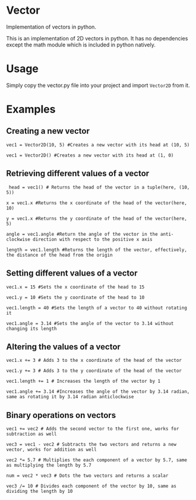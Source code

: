 # Vector
Implementation of vectors in python.

This is an implementation of 2D vectors in python. It has no dependencies except the math module which is included in python natively.

# Usage
Simply copy the vector.py file into your project and import `Vector2D` from it.

# Examples
## Creating a new vector
` vec1 = Vector2D(10, 5) #Creates a new vector with its head at (10, 5) `

`vec1 = Vector2D() #Creates a new vector with its head at (1, 0) `
## Retrieving different values of a vector
` head = vec1() # Returns the head of the vector in a tuple(here, (10, 5))`

`x = vec1.x #Returns the x coordinate of the head of the vector(here, 10)`

`y = vec1.x #Returns the y coordinate of the head of the vector(here, 5)`

`angle = vec1.angle #Return the angle of the vector in the anti-clockwise direction with respect to the positive x axis`

`length = vec1.length #Returns the length of the vector, effectively, the distance of the head from the origin`

## Setting different values of a vector
`vec1.x = 15 #Sets the x coordinate of the head to 15`

`vec1.y = 10 #Sets the y coordinate of the head to 10`

`vec1.length = 40 #Sets the length of a vector to 40 without rotating it`

`vec1.angle = 3.14 #Sets the angle of the vector to 3.14 without changing its length`

## Altering the values of a vector
`vec1.x += 3 # Adds 3 to the x coordinate of the head of the vector`

`vec1.y += 3 # Adds 3 to the y coordinate of the head of the vector`

`vec1.length += 1 # Increases the length of the vector by 1`

`vec1.angle += 3.14 #Increases the angle of the vector by 3.14 radian, same as rotating it by 3.14 radian anticlockwise`

## Binary operations on vectors
`vec1 += vec2 # Adds the second vector to the first one, works for subtraction as well`

`vec3 = vec1 - vec2 # Subtracts the two vectors and returns a new vector, works for addition as well`

`vec2 *= 5.7 # Multiplies the each component of a vector by 5.7, same as multiplying the length by 5.7`

`num = vec2 * vec3 # Dots the two vectors and returns a scalar`

`vec3 /= 10 # Divides each component of the vector by 10, same as dividing the length by 10`
